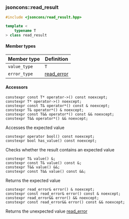 ### jsoncons::read_result

```cpp
#include <jsoncons/read_result.hpp>

template <
    typename T
> class read_result
```

#### Member types

Member type                         |Definition
------------------------------------|------------------------------
`value_type`|`T`
`error_type`|[read_error](read_error.md)

#### Accessors  

    constexpr const T* operator->() const noexcept;  
    constexpr T* operator->() noexcept;  
    constexpr const T& operator*() const & noexcept;  
    constexpr T& operator*() & noexcept;  
    constexpr const T&& operator*() const && noexcept;  
    constexpr T&& operator*() && noexcept;  
Accesses the expected value

    constexpr operator bool() const noexcept;  
    constexpr bool has_value() const noexcept;  
Checks whether the result contains an expected value

    constexpr T& value() &;  
    constexpr const T& value() const &;  
    constexpr T&& value() &&;  
    constexpr const T&& value() const &&;  
Returns the expected value

    constexpr read_error& error() & noexcept;  
    constexpr const read_error& error() const & noexcept;  
    constexpr read_error&& error() && noexcept;  
    constexpr const read_error&& error() const && noexcept;  
Returns the unexpected value [read_error](read_error.md)



